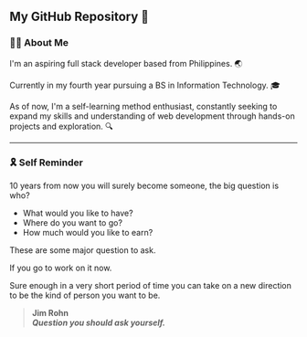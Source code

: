 ## My GitHub Repository 📡
### 👨‍💻 About Me 
I'm an aspiring full stack developer based from Philippines. 🌏

Currently in my fourth year pursuing a BS in Information Technology. 🎓

As of now, I'm a self-learning method enthusiast, constantly seeking to expand my skills and understanding of web development through hands-on projects and exploration. 🔍

<hr>

### 🎗️ Self Reminder
10 years from now you will surely become someone, the big question is who?
- What would you like to have?
- Where do you want to go?
- How much would you like to earn?

These are some major question to ask.

If you go to work on it now.

Sure enough in a very short period of time you can take on a new direction to be the kind of person you want to be.
> **Jim Rohn**  
> ***Question you should ask yourself.***
